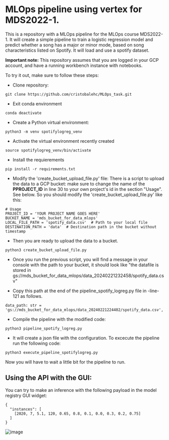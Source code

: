 # MLOps pipeline using vertex for MDS2022-1. 

This is a repository with a MLOps pipeline for the MLOps course MDS2022-1. It will create a simple pipeline to train a logistic regression model and predict whether a song has a major or minor mode, based on song characteristics listed on Spotify. It will load and use a spotify dataset. 

**Important note:** This repository assumes that you are logged in your GCP account, and have a running workbench instance with notebooks. 


To try it out, make sure to follow these steps: 

 - Clone repository:
```
git clone https://github.com/cristobalehc/MLOps_task.git
```
 - Exit conda environment
```
conda deactivate
```
 - Create a Python virtual environment:
```
python3 -m venv spotifylogreg_venv
```
- Activate the virtual environment recently created
```
source spotifylogreg_venv/bin/activate
```
- Install the requierements
```
pip install -r requirements.txt
```
 - Modify the 'create_bucket_upload_file.py' file: There is a script to upload the data to a GCP bucket: make sure to change the name of the **PPROJECT_ID** in line 30 to your own project's id in the section "Usage". See below. So you should modify the 'create_bucket_upload_file.py' like this:
```
# Usage
PROJECT_ID = 'YOUR PROJECT NAME GOES HERE'
BUCKET_NAME = 'mds_bucket_for_data_mlops'
LOCAL_FILE_PATH = 'spotify_data.csv'  # Path to your local file
DESTINATION_PATH = 'data'  # Destination path in the bucket without timestamp
```
- Then you are ready to upload the data to a bucket. 
```
python3 create_bucket_upload_file.py
```
- Once you run the previous script, you will find a message in your console with the path to your bucket, it should look like "the datafile is stored in gs://mds_bucket_for_data_mlops/data_20240221232458/spotify_data.csv"

- Copy this path at the end of the pipeline_spotify_logreg.py file in -line- 121 as follows. 
```
data_path: str = 'gs://mds_bucket_for_data_mlops/data_20240221224402/spotify_data.csv',
```
- Compile the pipeline with the modified code:
```
python3 pipeline_spotify_logreg.py
```
- It will create a json file with the configuration. To excecute the pipeline run the following code:
```
python3 execute_pipeline_spotifylogreg.py
```

Now you will have to wait a little bit for the pipeline to run. 


## Using the API with the GUI: 

You can try to make an inference with the following payload in the model registry GUI widget:
```
{
  "instances": [
    [2020, 7, 5.1, 120, 0.65, 0.8, 0.1, 0.0, 0.3, 0.2, 0.75]
  ]
}
```
![image](https://github.com/cristobalehc/MLOps_task/assets/87136104/c27400d7-abb8-4784-9758-81a29ee266ef)

